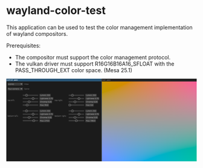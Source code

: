 # wayland-color-test

This application can be used to test the color management implementation of
wayland compositors.

Prerequisites:

- The compositor must support the color management protocol.
- The vulkan driver must support R16G16B16A16_SFLOAT with the PASS_THROUGH_EXT
  color space. (Mesa 25.1)

![screenshot.png](screenshot.png)

